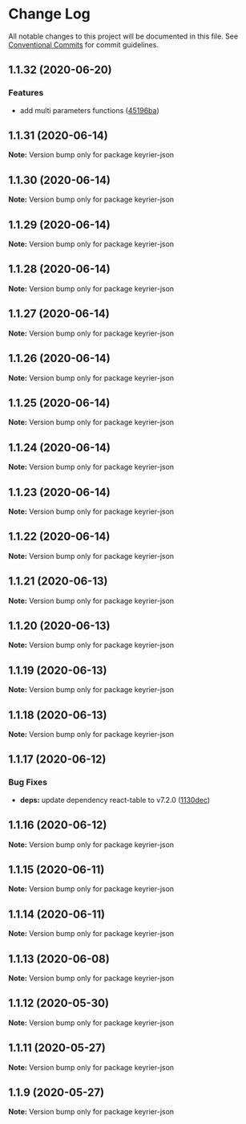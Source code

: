 # Change Log

All notable changes to this project will be documented in this file.
See [Conventional Commits](https://conventionalcommits.org) for commit guidelines.

## 1.1.32 (2020-06-20)


### Features

* add multi parameters functions ([45196ba](https://github.com/magoo-magoo/keyrier-json/commit/45196bad642851f3f94cbec822b99d4b6a334c3d))





## 1.1.31 (2020-06-14)

**Note:** Version bump only for package keyrier-json





## 1.1.30 (2020-06-14)

**Note:** Version bump only for package keyrier-json





## 1.1.29 (2020-06-14)

**Note:** Version bump only for package keyrier-json





## 1.1.28 (2020-06-14)

**Note:** Version bump only for package keyrier-json





## 1.1.27 (2020-06-14)

**Note:** Version bump only for package keyrier-json





## 1.1.26 (2020-06-14)

**Note:** Version bump only for package keyrier-json





## 1.1.25 (2020-06-14)

**Note:** Version bump only for package keyrier-json





## 1.1.24 (2020-06-14)

**Note:** Version bump only for package keyrier-json





## 1.1.23 (2020-06-14)

**Note:** Version bump only for package keyrier-json





## 1.1.22 (2020-06-14)

**Note:** Version bump only for package keyrier-json





## 1.1.21 (2020-06-13)

**Note:** Version bump only for package keyrier-json





## 1.1.20 (2020-06-13)

**Note:** Version bump only for package keyrier-json





## 1.1.19 (2020-06-13)

**Note:** Version bump only for package keyrier-json





## 1.1.18 (2020-06-13)

**Note:** Version bump only for package keyrier-json





## 1.1.17 (2020-06-12)


### Bug Fixes

* **deps:** update dependency react-table to v7.2.0 ([1130dec](https://github.com/magoo-magoo/keyrier-json/commit/1130dec418b05a56cd40f313c0d6065f1691568b))





## 1.1.16 (2020-06-12)

**Note:** Version bump only for package keyrier-json





## 1.1.15 (2020-06-11)

**Note:** Version bump only for package keyrier-json





## 1.1.14 (2020-06-11)

**Note:** Version bump only for package keyrier-json





## 1.1.13 (2020-06-08)

**Note:** Version bump only for package keyrier-json





## 1.1.12 (2020-05-30)

**Note:** Version bump only for package keyrier-json





## 1.1.11 (2020-05-27)

**Note:** Version bump only for package keyrier-json





## 1.1.9 (2020-05-27)

**Note:** Version bump only for package keyrier-json
